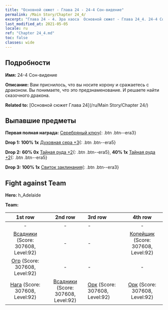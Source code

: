 ```yaml
---
title: "Основной сюжет - Глава 24 - 24-4 Сон-видение"
permalink: /Main Story/Chapter 24_4/
excerpt: "Глава 24 - 4. Эра хаоса  Основной сюжет - Глава 24_4. 24-4 Сон-видение"
last_modified_at: 2021-05-05
locale: ru
ref: "Chapter 24_4.md"
toc: false
classes: wide
---
```


## Подробности

 **Имя:** 24-4 Сон-видение

 **Описание:** Вам приснилось, что вы носите корону и сражаетесь с драконом. Вы понимаете, что это предзнаменование. И решаете найти сказочного дракона.

 **Related to:** [Основной сюжет Глава 24](/ru/Main Story/Chapter 24/)

## Выпавшие предметы

 **Первая полная награда:** [Серебряный ключ](/ItemsRU/con_693/){: .btn .btn--era3}

 **Drop 1:** **100% 1x** [Духовная сера +3](/ItemsRU/mat_85/){: .btn .btn--era5}

 **Drop 2:** **60% 0x** [Тайная руда +2](/ItemsRU/mat_75/){: .btn .btn--era5}, **40% 1x** [Тайная руда +2](/ItemsRU/mat_75/){: .btn .btn--era5}

 **Drop 3:** **100% 1x** [Свиток заклинания](/ItemsRU/con_694/){: .btn .btn--era3}


## Fight against Team
 **Hero:** h_Adelaide

 **Team:**


  | 1st row | 2nd row | 3rd row | 4th row |
  |:----:|:----:|:----|:----:|
  | - | - | - | - |
  | [Всадники](/ru/units/Cavalier/) (Score: 307608, Level:92)  | - | - | [Копейщик](/ru/units/Pikeman/) (Score: 307608, Level:92)  |
  | [Огр](/ru/units/Ogre/) (Score: 307608, Level:92)  | - | - | - |
  | [Нага](/ru/units/Naga/) (Score: 307608, Level:92)  | [Всадники](/ru/units/Cavalier/) (Score: 307608, Level:92)  | [Орк](/ru/units/Orc/) (Score: 307608, Level:92)  | [Орк](/ru/units/Orc/) (Score: 307608, Level:92)  |


